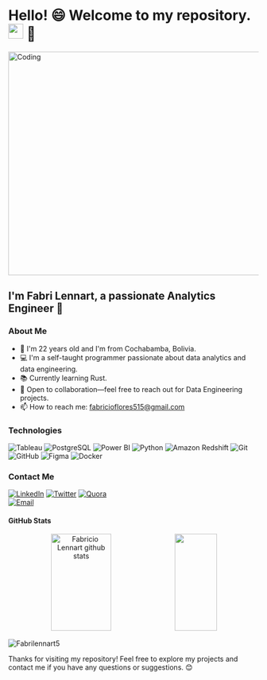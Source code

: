 <h1>Hello! 😄 Welcome to my repository. <img src="https://raw.githubusercontent.com/iampavangandhi/iampavangandhi/master/gifs/Hi.gif" width="30px"> 🚀</h1>

<img align="center" alt="Coding" width="1000" height="450" src="https://blog-assets.freshworks.com/hrms/wp-content/uploads/2021/03/02095010/DS-5thimage.gif">

<h2>I'm Fabri Lennart, a passionate Analytics Engineer 🎯</h2>

### About Me
- 🎂 I'm 22 years old and I'm from Cochabamba, Bolivia.
- 💻 I'm a self-taught programmer passionate about data analytics and data engineering.
- 📚 Currently learning Rust.
- 🚀 Open to collaboration—feel free to reach out for Data Engineering projects.
- 📫 How to reach me: fabricioflores515@gmail.com

### Technologies
  ![Tableau](https://img.shields.io/badge/-Tableau-333333?style=flat&logo=tableau)
  ![PostgreSQL](https://img.shields.io/badge/-PostgreSQL-333333?style=flat&logo=postgresql)
  ![Power BI](https://img.shields.io/badge/-Power%20BI-333333?style=flat&logo=powerbi)
  ![Python](https://img.shields.io/badge/-Python-333333?style=flat&logo=python)
  ![Amazon Redshift](https://img.shields.io/badge/-Amazon%20Redshift-333333?style=flat&logo=amazon)
  ![Git](https://img.shields.io/badge/-Git-333333?style=flat&logo=git)
  ![GitHub](https://img.shields.io/badge/-GitHub-333333?style=flat&logo=github)
  ![Figma](https://img.shields.io/badge/-Figma-333333?style=flat&logo=figma)
  ![Docker](https://img.shields.io/badge/-Docker-333333?style=flat&logo=docker)

### Contact Me
<a href="https://www.linkedin.com/in/fabricio-lennart/"><img alt="LinkedIn" src="https://img.shields.io/badge/LinkedIn-Fabricio%20Lennart-blue?style=flat-square&logo=linkedin"></a>
<a href="https://x.com/fabriciolennart?s=21&t=e-T5phUrAAGJAW77bjF0-Q"><img alt="Twitter" src="https://img.shields.io/badge/Twitter-Fabricio%20Lennart-blue?style=flat-square&logo=twitter"></a>
<a href="https://es.quora.com/profile/Fabricio-Lennart-Flores-Ledezma?ch=17&oid=1559454194&share=e2998389&srid=uyPGiz&target_type=user"><img alt="Quora" src="https://img.shields.io/badge/Quora-Fabricio%20Lennart-blue?style=flat-square&logo=quora"></a>  
<a href="mailto:fabricioflores515@gmail.com"><img alt="Email" src="https://img.shields.io/badge/Gmail-Fabricio%20Lennart-blue?style=flat-square&logo=gmail"></a>  

#### GitHub Stats

<div align="center">  
  <img width="49%" height="195px" src="https://github-readme-stats.vercel.app/api?username=Fabrilennart5&show_icons=true&count_private=true&hide_border=true&title_color=ffffff&icon_color=6eff66&text_color=ffffff&bg_color=0d1117" alt="Fabricio Lennart github stats" /> 
  <img width="41%" height="195px" src="https://github-readme-stats.vercel.app/api/top-langs/?username=Fabrilennart5&layout=compact&hide_border=true&title_color=ffffff&text_color=ffffff&bg_color=0d1117" />
</div>


<p align="left"> <img src="https://komarev.com/ghpvc/?username=Fabrilennart5&label=Profile%20views&color=0e75b6&style=flat" alt="Fabrilennart5" /> </p>

Thanks for visiting my repository! Feel free to explore my projects and contact me if you have any questions or suggestions. 😊
